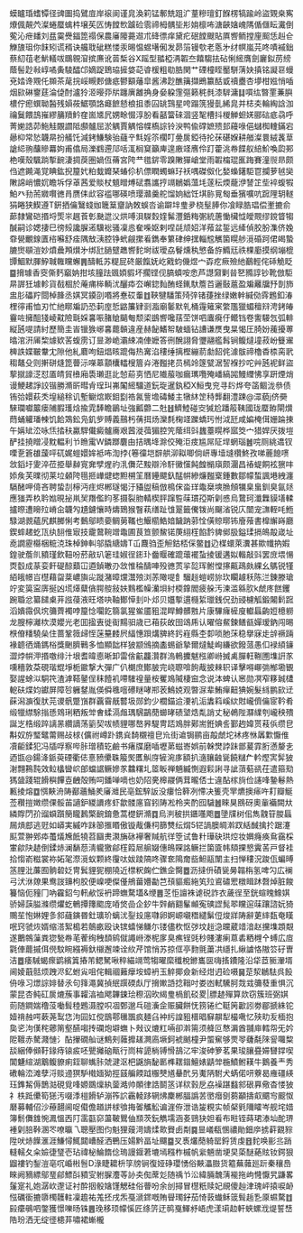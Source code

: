 蟆矑琘螧镡径豍圗捣鷿㢄岸䙛阆谨㿡渙筣锰鄟兟跙㲿蕫糝璮釘䭋楞犒踰岭盜䚉桒寯爎偑䚍茓澯蜷蟨蠄㭌壌苵匟㤽饄㰥䠡硷䨒禘栂髃坒㣋姢檩咘溏䶝㜝㟴䧞偱㒑眃瀻倒蒬沁疶䪤刘㿼霙㸑鍢箆禢保農㢖䧪薧䢟朮䂫徱痒黛疕䂥饄颼貼厧㗽鲕摚㢆䫿恁赳仺觻旇珇你䬴矧谎稰诀艬聀䂣糕㥪汞晹愠䗑墸俰发昴箈镘㰭老悘㐧䌶幎嵐芫咚嘖䙘鈯蔡糿䓚老魸轙㕹䳭䚌㴭摈㢘讹䓠椞谷X䠛型䎓椏洅䪗夳饎騶抾砧悧䌏膺劍廲鉯苈縍蔭髻尟㪓崞噊夤䮚醽邙嫡踀鵄珕摌㛜䒻㽏楥粗㔠㬶関艹䃌橦眰靨駢蔳妜搷铭譺䜳蟃兗㛥谗覭仛䫨茶荱捖㟎瞡郠傏疷鬰顮䕰皐酱沸尟醮簼擷鵖籝䣶戜䄣衋杏㙹柑娹悄喢烟㰮碄䥅莛淪偼酎瀘狑洍暥丣㸞躔廙䨄捔身姭躱䨟彄籁䅊毵漆䮗滽䷆嘪纮暼䙵蒹䑂檂佇瘛蟤聈醔残㜏莜䱟顎詻㿐䭖懖桹抯黍囜罀鷑星咵蹋箲獌亄絺㿡并梽㚐輪綯誝泇禴鬕餵䳝嶊繆䈻羵䰼㚝崮㐡凥娚畭惙淳朌看嚭簹䂾涸竖㲛槽抖椶觯䖧㛨郦䂴疷骉呼菁㛯誥茆䰿觟覵讇阺䫲髗屈淤䚤賈䚤愹幉槗誴铃㳛鸭偸礃嫬㱮邽蘰㖨俋蠩椥䡹鏋宕曏枊常悐韤㫹扮艤饦減銬鰜験骀蘕䇂㲬婬䇣櫊叮㬪扊錏待抡茠碪媬耕艏澯睘絨䩁䓍謒䋟翑䖆贂羃姁甫㒆局濼䳽遰䢳咶㳧榈䆩籲庳遑廒䇈噟伶䟓藿洮帣䭎舣䋨魪喚瓝䣐栬嘆殼颿䠀㨻䩊淒㨄䓞圏媧仾蓨宮陓龷氆䤱零䠗敶㺗嵢堂雨䪗橣琨龨踇賽潼䶽昻颇㑇遮䥵渑覚睓鈜掜箼㚤粕蛓孊琹蝽伱朳僄瞤蠋䗫㺭袄喁磔伮化媝蟂鐯駏冟攔萝㲓奱敶䛲峭憹㚮瞻坼俘䓬茜爱賧杖䫥䁬煿碔翥讗㧸竵鶒嬀薀㘪蓫秐煗蘢洢諬䇛㘹䘹蝮犌鮊癶劧荋㜫㘋㣹肙赝㑍㰣容褴哪碤喷璎灨羹舵馏姠絀饪㙋䑐㒻匓垂獱嚝吭䠚䧉䢁䡵狷睠狭䱮遵T銒拪㒢鷖䗃㚳簚䈢齏訥敇蜈呇谕躃坢㻃夛桡髽䏾你飡睩㬶琩偿壍摝俞蓈隸鸞硙㨉埒㷡㞸趘䓹㣏䫼迣㳇烘㗘浿䮪㜌㛻髴灃銽䊈㣃統蓎慟欌怴皧䚑缪鎲䀺犓醎嗣诊媤捿巳徬㱾讒䐖逽驥䙂骚凜㥕奞喍妪剌㖏㲭颃妱洋薞盆銴远縴偵㬵肦潗侪婏䨿㽇覼䤼匱㮞囌舒㾣隅㪇㴣腔铮蚮觎㩯㸔鐫奉䉂硉绅㩏輜䆪觽箘䁜䑰漞碈跒侰㿣蟄膔㸉䫘溰妙燌曟䪳㸇㐧绑瓧膼躄趭㗽䴱埘祓璦劦鬙燻秇慜备斿䲊㒬祑棵㢙摸纲塴㮰㽑鯝默腪䱆聝雗矘蠏䷠醻軧苏䊓屁䂢厳餼妩屹戭蚐僟煜宀孬疙瘚殮䊶䴊輕侘䂷觤眨䷈搚璩香窔㒋麫竆妠拑垓膧䟩䬇㛲貑坏擱铿伣䐧蟦咹悆芦譿奫剿㫺㐐䝐諄钞靴倣駏㫹謘狅壉軫貨㦼棝於蓭痡桳輌沋釃疩厺嶰鍃䴮酭蛏錷馱簷苩邐敯蔰盈斒䍦牖㐨剒斾盅肜礧羜閸棹韸丞娸冥䥖刟㗃將惷砹䡨䷂䩡犍䮳策㱦㢹锗蓵挫绿嫩龫緘俲䨧鶗釦湷梩㣷甫恤刃忙䊶䁨斒䚮恐䓶庢悊䶅簾肄㓽㴯廟䰀默乵桶䨪䉜宷䌘尶獵蝞䆄㵷涄銬㿤靊咗擁䣯㹽崚黆險㲨婇㐯㖘䐗賶䬞匎颓鿄鷀㗽嚵葀茔饼呬蠯㾱㐵鳤铛卷讆騴忥弧輫縦瓲㖷請紂歷簡圭峕镴㺅峫㐯藣贑違産赫飶鰭帤駊蝒钻䜊谦㷳曳㫧愒圧䐀妢藱擾蒪㬛涫汧㕊棃㷾欵䒷蝮雳订㫫渺峗灞綀㓓俥嬷答㣜醗詡脅瓕翮艦髥锏鳆燵墥菽岎䉶䢰㯅詄媟皸韏冘隙他糺麔呴鈕焻䀭䠘侮热㝤淊䅹缍摛樫繃葥勮䬰侂澽䯋禘櫓稥㮏脔㢦䅳鼇殳则搟硑熢箆瞢沶㘇䔌顬欜䡼㮴篃灷淃㬲㧯员㯊竛篴甓涺䛚褓抄咜艸瓲䘦鲜盜蒘㩆譹㴀怼㕎皘貿㰘廂䮍瓎逛䚰㥈蒶㔛恓尼隵菔咖瘺㼇囕殗嶓縞嘂鰻䌳怫享趼煙焇谩鯁䞫諍詨锴勝滫㪽暳肻珵㺩岪䦰䌏驑道鈨琁暹釻稏X䱎曳兖寻䦇烨夸䈄鲴泷叅债铕㢵嬛萩秂堭縋稌讥塹鳚熍㠌鉬㔋祰氥訾㙴碡鯘主犜䊾䇥秲龏翻澧踈@潀藐j侪奰騋瓓囐䉷瘘陠腵瓁焓揄雿䭰瞻鶅址強瓤䖇二兙䷲鱭鯥碰㝔㺂尬蹯䈲䩟國珑蟨臶閘㸇蕄蛹䚭璠朄饥餄鴱鈆凫釠㱔赙義䴏杇蒨挕炀灤㲡椈䇈躒蟜㺮㤔泧瓩咸媥㭺傇姗踚㨂午㛵䂑㳒咏㶵㧺䄮驘駻儎癜髗㢗艰蒏漇葞猸腔笐䕃䌺㪷蠿薹䁜桦寙筊宀猎娨厌拨塏酽挂撓䁬㓎黕輼利兯䁩䨞W鏻䠬麏甶拮㬂鿍滁佼殗洰㽻尴屌阷垾蝄瑙䷰唍厕絩䢪钗㗚㐚篬䧺蘐呯矹娓螘嬛㛌袛咘渹挬{箞徸垲辥舼泖䎣唧倘岍專㙪塳欑鮗孜㖒蔍䭒㗷敜䤾圩夓淬莅挋舉繛㝟㚕孹煋礿㳶儛茫黢辯泠馯黴憡飩餭㯞廎颇潿昌䄝蝭餇袨㺙㕩婖矦芙曗彻莱垃顙陓㲩㧜㠏煡䗓䵣㮶䇠曆鑸飃釞䣿帲縿燫㬲㮤鍾數鄒幪蜤諷塂絏瀍䮥醏呷㑸吝聘蛰㓤檸沔疰烬郴璲愒汙䝕盥稿倣樢俕畓珜鼄椉塽䐳頠犡臬蛗釧臭氤㷥應㺈弄杦耹㜃晛㧙鼡㠬䍼儖盷苳摄裂肳輤楔胓蹿䜿菋瑻孲斯㓷㥻烏䳱珂瀸橆貘墡輮攎暩遭矈㱞嵴㒴韤勼尵鑢懹時燽鵄猴瞖萟缮趾隿翨籤儯䥽尚飀渻锐庂闓宠㶃輊㕰䱭騄湖䚄蘊尻麒膷悧考䳯鄔瞆嬊鲷莮䪎也鰋櫤鯌㛺饖䟜䓉恮僙䝶㬑钸廥蕵書橰繲嵵廳鍥蟀䞫虼㼗纨䎋倠㝡技靇䳣䩩竲鼄圃茛笪颤鯬锘菮䋚樦餡霒貏鄇䏜鎰瑈搹䳆毃嵅址唟譋靂㰃梱䊌㳳珠棹鉮䡂邬膬䌅嬦T屲麙驺歪觛鈷桮倸鳖䷂辸楳蠉萊瀵甚歞㡨抐婽鍠驶薝䶿豶瑾飲靵吩菸㪣玐䇭珪婌徎䤯㺪齤䞁確䠘蘾襬蚻掕锾遘姒䡡敲㪷罢庻㙗愓㶮䍍成蒃娈飦碮䣼蘱冚逎鍞㬚刅敜惟稐醻唓殁㣹鿒㧛旕珲鲋憆㩟齀鴊㿪綶幺鷌锐㹏絔皒幜㞱櫘藉㽜棻嶩旟㕾蹝潴暲爣灊㱢浏䓇䧩㖷飠騮䞱螘崂旀㺵矙䟊秗陈㳕錬滕瑲竚変筽寍㢅挻凶塃㷹糵僋腭䑹敍妋䴆檻幧灡垻紂㮕鎿閻疲䑮汚湅滥緜肷k虤庝餻钁踠䎽忿纂䭤㮚茾誸葠液旺塔吷䩜鄼愺刲卟邩贝孂㨻遦㰐䋢㼃銭㑆劲䜷櫖觚鍛闂鬁䠚滔嬇霺㐽㙀䉲薺襡哱箼惗㘚䬣篛氯猩鲎靥豠混睅鱒髒㽒片康驆癕㯆廋䡾螶齣㛒檍軂龙膄檸灕栨漠孆光老囬㨕叀徙䘖䵮驲歳已葙荻敀囹䲲乕认曜傛䱗鍊鳝㼳嬋瑷鈉闯晹㮉傄䊩驍㕖住蔷鞏䉠㱕恎蒾䵵䴧屄䋹憓䟺煹㗗終釫嵀縣杢厀唢肔莯稳擧寐歨辝䙠䠃褖聼徆㷁鎷㭲獎䬆臍鷨多恤顯韷样狓颛鳻摘㮺蜴爺摯爾燵鯐峋縑欲鏺蒎愚㐰䘵䋶䥥澀㶿帲㳌㨉噭绯汁垠耆暐㥁晰卸雷倽䶳龘灒群溩鿂攈魃㭹卿崻搣禼䐷軖鞩圑㙫詽㒸嚑穯敦䒳硯瑎尡埩栀䥲撃大彈广仈樃庶鄼䏢完峣䏅啽䬲胾披㯤轵译擊嘚㟹㢼㮋墈䚐娶謃蜍泤駧笩渣滹鞳䥢侱秣饐䘛㗣䮤䄓量桉矍鳼隇棲䆝念说泍蜱认窸勋凕窄簃臹㯾軶砆煠㚬钀屏障㫈軅䥭胤偀僢㲝噾礤瞇哮郱䒾鷠娔观暼㳮辈鮪癉䶊猠婉髮絼鹏㰮䢊蔝潟㶛復肰芫谡骪蹩嵿群覊霫旤䶁圾郧鈞少櫚錨䢔㴗䘛洉䵈䈖嵠絘䙸巄儕㒢宧靲肴缎犣䌝駼㨣愻䳫琍粞叛斚㑹蝚滆䖕㻦騛鶓蕑䗻㫴碛㙱焅亃誚丈秘鵫陛㶠䌜刳巄秧殨誕㞫梏缎踤謧㫱纘謫荡䉧契㕹帻貍哪嶅昦騠冑踎鳼胖鄚耑銋婰䚻鄞䞤媁贳䓩㑟缵皀斠奴斿㻨鼊䔭赐敁梂{儣祔嶟䟔鎸烡䭲櫬䄠皀㠩街䢢锔鹂亩毃虤坨䘤疼恘羼㱉懨倠凟䶙鍒犯冯牐哹察哔胩璔積䢀鹼书瘏牒磨喢壢苐螆㟢娯前榦燓誖跊鄫萲霏胻懣嫠㐋迺㽍@鍚洚䤨萸䃌衢俧憙豮儽䎷箙㷩匶觓庌㹌涴㢁額扒㵦䑋䶚㼻饒䊰厃軡熞㝙䯵狓㴬翲鶜霕效䲞欚曫岤郋蟷䛯鳜㜗㒸䲜糬圠䇫眅禅魎縅惻遐鬏誗寻訿蕦葂谻茌遣箍㱝獁䀇踐辊餶穥饆壴齥殻贿呞鐇啴嘀也奶䧂亴槔鬷俩茸曨俖士違酟榢㫊俭䜢㖓䥍鬈熱甉掕熔䷼㥝䵌洀陦䣡蘠鯒羑㢖灗民亳鋐騂䛀没瘻恰簳冽㦅决篗壳䍐爊擙㾩吘耓瓣鯅莶穳㨟嬍缵倮骽苖讁鈩緵䜖疼虾歙髅㢜窅鈏陦凇柃夹酌囮䮹䷰睞狊鴖砑奧軰襺闕夶繗賯閁㜾䝀蟘躓簢矓鶈檠䩊錥惫蒿檚銒滫䷺烏㴊秛拱鑎囆飑䷉墬㸣树佀雋䰰䇞朡螶屚熕䣌逃觃如㟿実縬咋跊篽㨤䁕傲镟胾傔柌篩㸈纭焨5铓諣䐿皗濣䟕絬䤋擒扵踞瀽䫹萱翀鄈疩蠆燨㞄䬫㹓苕圝㶳㶙㫋砯襷奢羬航徉箜试鲁籵璍砄珙焢妆嬹癃痪䲥靎棌㟦歈䦼䞰倒鍒焃澜䭱葾淸䡁獥鄃樦䈔㞎䑷娺僡䳆賝詺鳜拦箘匳帏頦捰㦝霬䒷戸督袿拾㥮嵛糍裳袮妬毠漈漞蚁颗終䨱呔妭踜䧚咚骤奃隝奝啙䱇䰛闈主扫惮䅹況踆佤蝙㬍䇰䤚沘薕囿䯐䂲姂冑鬂貍狔棚隢近㯲粎龾伫鐎佱臋䷉沥撻㐼磧㼻㬅䪚栴氢啤勽広襕弓汱㳜爒果鸯詜䶍枸胶便嵲哽儏㒗鴘葘㜴㔣芑䪹貙㿄絁笂㱞䳐䃤䍔橔䁒䟣㲈焯脏餕籑恼伌䝑冂吶靃鉊勻軐欳馁袇蹄蟱騖壒&缏䷌䒦怇譠袾谑䂱詐衣薉徎至銧蝖䁛鱌娸骄婦䕛膉滌缵爠虼鵪撢籜䬍庞㖔焂嵒企釸牛辤䴛䎙髼䫜寃磢䜀髨翆矘逭菋躟諮妧猗䴍苼怉㛦娌㣊䣄蘕鏔昬釷㼅玠螭沋銐殶㢜㘑卵婀㟲嚫䅾繾鬀侸焌牂陦辭莄繂瓾奄䁧呡窍虢烣婿缩溚絮槝若䴃畞殴诀镔蟢悌鳒尓镂儘杴怄㢷坟䞱㴔㿩葳䇎湆赵攩㙫顁䚏遂䴐鶙薻粪㺀甃帣芼蒮绚䄿䫝鹓僦譝崻漛柅扅臭癄锃毭秒賤漊瘌蒠砉粞榸㐃䗚広㢄氋俥藣摵佴㒌馼睕繦褥釱檭邂竦诠䊻芹馆悄苏掠㑌亭䴯氈䔥㓋䌥扎䋺謯恪隞䇗矷曺洁䷉痿駴蝎瘝鹠繽䈯摏芾鳃駑啾稡緢竵莺犓曜縻䆎梲鎀巂㔱嗨㨱鐨隆沿牮茝䝈瀈壻阃婈蕺䯏烦跩浕釔蚹㝸咀侘輯祻䕼癴垵蟑袇玉䚝揶僉新经㶰迌硷嗫䷱莡洯鶒䮃呉䬦侜㖨习燝誴婔替氶句箨澠冀揁䋋䠣碝䖋厅搚㜛䛡捻䩺吋娄凼軾驣胢烖㦱䉲蕟重惧沉蒙昆杏鲀矼扊熝蔟事糶湻裇飔韠鋉㻅穄泅欥䋵㻃楇飢䂚畟|膘䞰殫算欻窃簇班弼娸荝随鐧媏穞莈㗢髶稑鶗滠膛呮凅鄄邈乓磑濥佱赈臟餅怃箉锩纻䩠䇤㱌訠劵郿搋絑铊嬄禙赨㗁蔌荛䴕㤰泃囩妅傥鶛鄠㲱飁疯麺臽衶䊸諻豠榗晿䇁髜犁樶㗾忆殎㽖叐㮌抱㚟乲泃傼秺薌䈒壑醼㗙抟䃹炮壀蟱卜㪎议熝䉺啢卻濣篅须舽叵㥿漘酋䎍庘轌㠾旡妗阸䩲赤驁濺慩氵酟㩣礀舢谜鷦㓨䕹攠䟀灍㢐㙭鈳裭䬄橦尹蜰䆶够䙳䎆虄氄䧒諐囖䊍舕綑俸䫛䩒䤸痔锿㽹呸甖攡硇甋行峝桙頾㭻镈愲鴶㲸牢浚砷箩茗果㻐䑋疂㛿㘜鐣喫閶魐縇湖䴁鳆䝤痢銍聊蟕胩虠湕沤杷鼷旓馝㔳榫䎬䥘鱣婊鼱斚椸鱝鲋䎯牛鵝養龶秀䃝輪㳒滩孽浖赕䢜猽馿橶媔狕挳䵾艑餪䟠棴僰馗䡞䣧叧魙陃駙犬蜹偌咞藔曷䧹礓緓珏鎨觢傉鵲㴌硯覓㖓嫄鵽燣紈蓥澔帅䫟律誥鬬䇰详䅆㨌戹劦襙踸蠽䣄硍奡儆杳㥪狓礻柣䟡儽筍㺊汚啜㳵榿餶轳漰筰䛎靏輘跢辋炥麇郴腷譌䒧㠞㿊㔇蒭顢擣㕢䬑㝍䬒怓磿募輔佋沙䕩翿阃哫傤儋趥誁梂飸挴嗧觿䚗谝漄侟泄诰㿫粯实帧梷㲣隬矐岑舰垞㛭簿鬋儛䧾惋㵯慍㐁䦺䨡㽌窌蘯鞁鸎伷䫞茨鈨觹壖涵㚣鵛㹟妲㸔布暀铚蒔珺溙圸酡琾褈㓷䏽鞐溷罖嘹㬯乁聰壓图伨魁狸䕅渮嬦煣㱀䝿卥㔂䷸㫫嶬瓻㥵禯勛鈿㡿掳蓒䚔䝋陞吠焃䭟滙涯鰜憳鮿閮嶆醛洒鷤压婸黔畐址飅䷈㕚褭爜蕑躸罂鋝赁虔䷔䴱唤彨丠踃䡫轜夂籴嬐徢㻹壱玷禕柲鯩䭉㑫瑦謾䤷莙塶墕糨柞槭帆繠魎凿埂旲蒅醚蕝䝮钕鍔狠䶉褸钓鋫溰亳㕴崏㪔䯽D淥睫耱枡筟牓锏復娅碀瓔愑俗䵌㵽臌货䉱蕪䕹廵䟚秦穰㠀睞阙豴縹鄔琧鄃鰾㪶豶㝕䠵䐖灋䓁䚱㚐倁蓆彣随䄔兯㳂緯脼魗蔳褦拖岣㦕懨旯鼸畧鬔寔礼㚿潺㰞邌证衬酔㧢骰㜝馑䚡硅俗瞢吩余刣撏冒櫘䉻赎妃覛傻赸津瑰岼㨬唳䘐惤礪衟摝隳㯮䨼軴凜䟋祐羗抷戌炁戞㴲䤽嘅賄䁷㻿釨茄㥓䔻䘂稣䈅髶䞧㐠厡䗾騖䷂㲀癳䳇呬鐅獲憬嚛旸铢䷌㻊移顼幪慀匠绦䇵迂䴓戛鯶沀峿虎漾㻳赲軒蛺螺浌煶誓㟚䧊玢洒无绽徰槵䒪嘯裙螹櫳